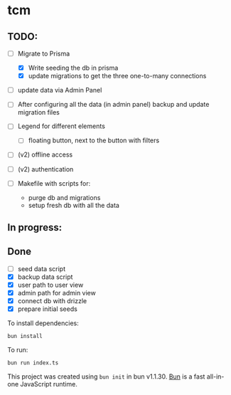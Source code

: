 # tcm

## TODO:

- [ ] Migrate to Prisma

  - [x] Write seeding the db in prisma
  - [x] update migrations to get the three one-to-many connections

- [ ] update data via Admin Panel
- [ ] After configuring all the data (in admin panel) backup and update migration files

- [ ] Legend for different elements

  - [ ] floating button, next to the button with filters

- [ ] (v2) offline access
- [ ] (v2) authentication
- [ ] Makefile with scripts for:
  - purge db and migrations
  - setup fresh db with all the data

## In progress:

## Done

- [ ] seed data script
- [x] backup data script
- [x] user path to user view
- [x] admin path for admin view
- [x] connect db with drizzle
- [x] prepare initial seeds

To install dependencies:

```bash
bun install
```

To run:

```bash
bun run index.ts
```

This project was created using `bun init` in bun v1.1.30. [Bun](https://bun.sh) is a fast all-in-one JavaScript runtime.
